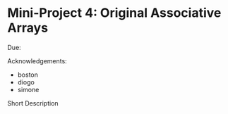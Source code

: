 # Mini-Project 4: Original Associative Arrays 
Due: 


Acknowledgements: 
- boston 
- diogo
- simone

Short Description 

